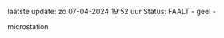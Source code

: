 laatste update: 
zo 07-04-2024 19:52   uur 
Status: FAALT - geel - 
<div class="service Y">microstation</div>